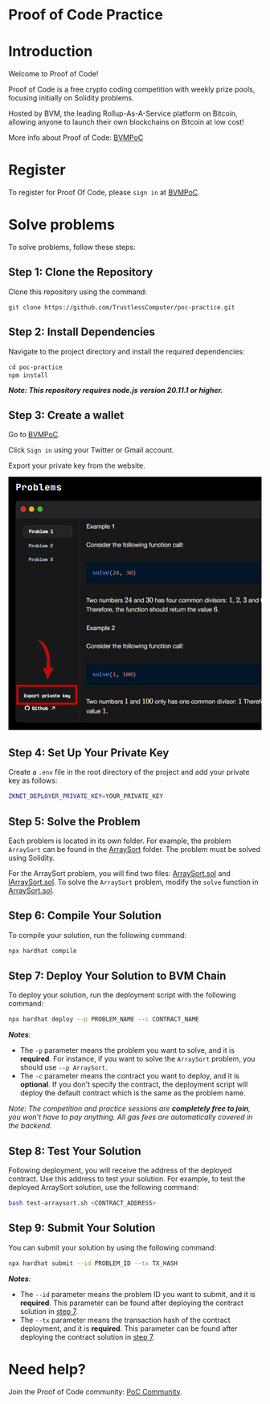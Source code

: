 # Proof of Code Practice

# Introduction

Welcome to Proof of Code!

Proof of Code is a free crypto coding competition with weekly prize pools, focusing initially on Solidity problems.

Hosted by BVM, the leading Rollup-As-A-Service platform on Bitcoin, allowing anyone to launch their own blockchains on Bitcoin at low cost!

More info about Proof of Code: [BVMPoC](https://bvm.network/PoC)

# Register 
To register for Proof Of Code, please `sign in` at [BVMPoC](https://bvm.network/PoC).

# Solve problems
To solve problems, follow these steps:
## Step 1: Clone the Repository
Clone this repository using the command:
```
git clone https://github.com/TrustlessComputer/poc-practice.git
```
## Step 2: Install Dependencies
Navigate to the project directory and install the required dependencies:
```
cd poc-practice
npm install 
```

***Note: This repository requires node.js version 20.11.1 or higher.***

## Step 3: Create a wallet
Go to [BVMPoC](https://bvm.network/PoC).

Click `Sign in` using your Twitter or Gmail account.

Export your private key from the website. 

<img src="export_private_key.png" alt="Proof of Code Practice Logo" width="600"/>

## Step 4: Set Up Your Private Key
Create a `.env` file in the root directory of the project and add your private key as follows:

```bash
ZKNET_DEPLOYER_PRIVATE_KEY=YOUR_PRIVATE_KEY
```

## Step 5: Solve the Problem
Each problem is located in its own folder. For example, the problem `ArraySort` can be found in the [ArraySort](contracts/ArraySort/) folder. The problem must be solved using Solidity.

For the ArraySort problem, you will find two files: [ArraySort.sol](contracts/ArraySort/ArraySort.sol) and [IArraySort.sol](contracts/ArraySort/IArraySort.sol). To solve the `ArraySort` problem, modify the `solve` function in [ArraySort.sol](contracts/ArraySort/ArraySort.sol).

## Step 6: Compile Your Solution
To compile your solution, run the following command:
```bash
npx hardhat compile
```

## Step 7: Deploy Your Solution to BVM Chain

To deploy your solution, run the deployment script with the following command:

```bash
npx hardhat deploy --p PROBLEM_NAME --c CONTRACT_NAME
```
***Notes***:
- The `-p` parameter means the problem you want to solve, and it is **required**. For instance, if you want to solve the `ArraySort` problem, you should use `--p ArraySort`.
- The `-c` parameter means the contract you want to deploy, and it is **optional**. If you don't specify the contract, the deployment script will deploy the default contract which is the same as the problem name.

*Note: The competition and practice sessions are **completely free to join**, you won’t have to pay anything. All gas fees are automatically covered in the backend.*

## Step 8: Test Your Solution
Following deployment, you will receive the address of the deployed contract. Use this address to test your solution. For example, to test the deployed ArraySort solution, use the following command:
```bash
bash test-arraysort.sh <CONTRACT_ADDRESS>
```
## Step 9: Submit Your Solution
You can submit your solution by using the following command:
```bash
npx hardhat submit --id PROBLEM_ID --tx TX_HASH
```
***Notes***:
- The `--id` parameter means the problem ID you want to submit, and it is **required**. This parameter can be found after deploying the contract solution in [step 7](#step-7-deploy-your-solution-to-bvm-chain).
- The `--tx` parameter means the transaction hash of the contract deployment, and it is **required**. This parameter can be found after deploying the contract solution in [step 7](#step-7-deploy-your-solution-to-bvm-chain).
# Need help?
Join the Proof of Code community: [PoC Community](https://t.me/PoCBVM).